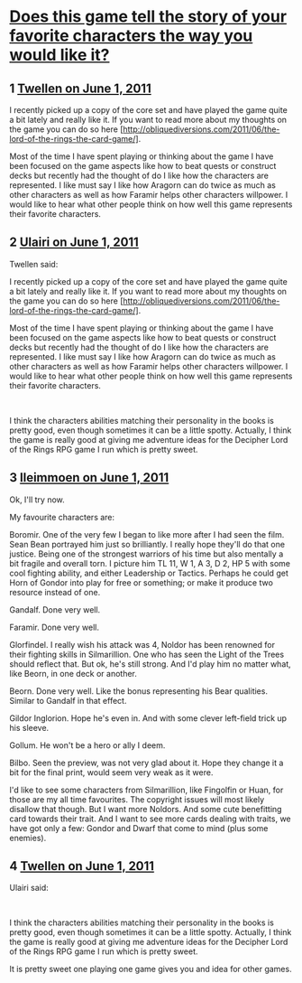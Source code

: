 # [Does this game tell the story of your favorite characters the way you would like it?](https://community.fantasyflightgames.com/topic/47702-does-this-game-tell-the-story-of-your-favorite-characters-the-way-you-would-like-it/)

## 1 [Twellen on June 1, 2011](https://community.fantasyflightgames.com/topic/47702-does-this-game-tell-the-story-of-your-favorite-characters-the-way-you-would-like-it/?do=findComment&comment=478343)

I recently picked up a copy of the core set and have played the game quite a bit lately and really like it. If you want to read more about my thoughts on the game you can do so here [http://obliquediversions.com/2011/06/the-lord-of-the-rings-the-card-game/].

Most of the time I have spent playing or thinking about the game I have been focused on the game aspects like how to beat quests or construct decks but recently had the thought of do I like how the characters are represented. I like must say I like how Aragorn can do twice as much as other characters as well as how Faramir helps other characters willpower. I would like to hear what other people think on how well this game represents their favorite characters.

## 2 [Ulairi on June 1, 2011](https://community.fantasyflightgames.com/topic/47702-does-this-game-tell-the-story-of-your-favorite-characters-the-way-you-would-like-it/?do=findComment&comment=478352)

Twellen said:

I recently picked up a copy of the core set and have played the game quite a bit lately and really like it. If you want to read more about my thoughts on the game you can do so here [http://obliquediversions.com/2011/06/the-lord-of-the-rings-the-card-game/].

Most of the time I have spent playing or thinking about the game I have been focused on the game aspects like how to beat quests or construct decks but recently had the thought of do I like how the characters are represented. I like must say I like how Aragorn can do twice as much as other characters as well as how Faramir helps other characters willpower. I would like to hear what other people think on how well this game represents their favorite characters.



 

I think the characters abilities matching their personality in the books is pretty good, even though sometimes it can be a little spotty. Actually, I think the game is really good at giving me adventure ideas for the Decipher Lord of the Rings RPG game I run which is pretty sweet.

## 3 [lleimmoen on June 1, 2011](https://community.fantasyflightgames.com/topic/47702-does-this-game-tell-the-story-of-your-favorite-characters-the-way-you-would-like-it/?do=findComment&comment=478354)

Ok, I'll try now.

My favourite characters are:

Boromir. One of the very few I began to like more after I had seen the film. Sean Bean portrayed him just so brilliantly. I really hope they'll do that one justice. Being one of the strongest warriors of his time but also mentally a bit fragile and overall torn. I picture him TL 11, W 1, A 3, D 2, HP 5 with some cool fighting ability, and either Leadership or Tactics. Perhaps he could get Horn of Gondor into play for free or something; or make it produce two resource instead of one.

Gandalf. Done very well.

Faramir. Done very well.

Glorfindel. I really wish his attack was 4, Noldor has been renowned for their fighting skills in Silmarillion. One who has seen the Light of the Trees should reflect that. But ok, he's still strong. And I'd play him no matter what, like Beorn, in one deck or another.

Beorn. Done very well. Like the bonus representing his Bear qualities. Similar to Gandalf in that effect.

Gildor Inglorion. Hope he's even in. And with some clever left-field trick up his sleeve.

Gollum. He won't be a hero or ally I deem.

Bilbo. Seen the preview, was not very glad about it. Hope they change it a bit for the final print, would seem very weak as it were.

I'd like to see some characters from Silmarillion, like Fingolfin or Huan, for those are my all time favourites. The copyright issues will most likely disallow that though. But I want more Noldors. And some cute benefitting card towards their trait. And I want to see more cards dealing with traits, we have got only a few: Gondor and Dwarf that come to mind (plus some enemies).

## 4 [Twellen on June 1, 2011](https://community.fantasyflightgames.com/topic/47702-does-this-game-tell-the-story-of-your-favorite-characters-the-way-you-would-like-it/?do=findComment&comment=478439)

Ulairi said:

 

I think the characters abilities matching their personality in the books is pretty good, even though sometimes it can be a little spotty. Actually, I think the game is really good at giving me adventure ideas for the Decipher Lord of the Rings RPG game I run which is pretty sweet.



It is pretty sweet one playing one game gives you and idea for other games.


